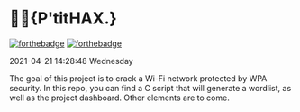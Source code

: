 # 🐱‍💻{P'titHAX.}

[![forthebadge](https://forthebadge.com/images/badges/made-with-c.svg)](https://forthebadge.com) [![forthebadge](https://forthebadge.com/images/badges/powered-by-black-magic.svg)](https://forthebadge.com)

2021-04-21 14:28:48 Wednesday

The goal of this project is to crack a Wi-Fi network protected by WPA security. In this repo, you can find a C script that will generate a wordlist, as well as the project dashboard.
Other elements are to come.
